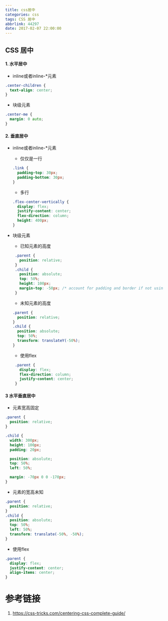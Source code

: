 ```yaml
---
title: css居中
categories: css
tags: CSS 居中
abbrlink: 44297
date: 2017-02-07 22:00:00
---
```

##  CSS 居中

#### 1. 水平居中
* inline或者inline-*元素
```css
.center-children {
  text-align: center;
}
```

* 块级元素
```css
.center-me {
  margin: 0 auto;
}
```

#### 2. 垂直居中

* inline或者inline-*元素
    * 仅仅是一行
    ```css
    .link {
      padding-top: 30px;
      padding-bottom: 30px;
    }
    ```
    
    * 多行
    ```css
    .flex-center-vertically {
      display: flex;
      justify-content: center;
      flex-direction: column;
      height: 400px;
    }
    ```
* 块级元素
    * 已知元素的高度
    ```css
     .parent {
       position: relative;
     }
     .child {
       position: absolute;
       top: 50%;
       height: 100px;
       margin-top: -50px; /* account for padding and border if not using box-sizing: border-box; */
     }
    ```
    * 未知元素的高度
    ```css
    .parent {
      position: relative;
    }
    .child {
      position: absolute;
      top: 50%;
      transform: translateY(-50%);
    }
    ```
    
    * 使用flex
    ```css
     .parent {
       display: flex;
       flex-direction: column;
       justify-content: center;
     }
    ```
 #### 3 水平垂直居中

* 元素宽高固定
```css
.parent {
  position: relative;
}

.child {
  width: 300px;
  height: 100px;
  padding: 20px;

  position: absolute;
  top: 50%;
  left: 50%;

  margin: -70px 0 0 -170px;
}
```

* 元素的宽高未知
```css
.parent {
  position: relative;
}
.child {
  position: absolute;
  top: 50%;
  left: 50%;
  transform: translate(-50%, -50%);
}
```
* 使用flex

```css
.parent {
  display: flex;
  justify-content: center;
  align-items: center;
}
```

# 参考链接
1. https://css-tricks.com/centering-css-complete-guide/
